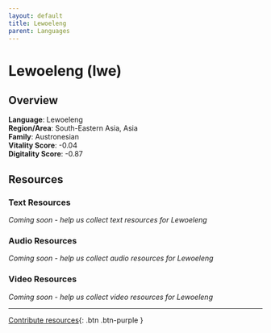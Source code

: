 ```yaml
---
layout: default
title: Lewoeleng
parent: Languages
---
```


# Lewoeleng (lwe)

## Overview

**Language**: Lewoeleng  
**Region/Area**: South-Eastern Asia, Asia  
**Family**: Austronesian  
**Vitality Score**: -0.04  
**Digitality Score**: -0.87  

## Resources

### Text Resources
*Coming soon - help us collect text resources for Lewoeleng*

### Audio Resources
*Coming soon - help us collect audio resources for Lewoeleng*

### Video Resources
*Coming soon - help us collect video resources for Lewoeleng*

---

[Contribute resources](https://fairtrain.github.io/){: .btn .btn-purple }
